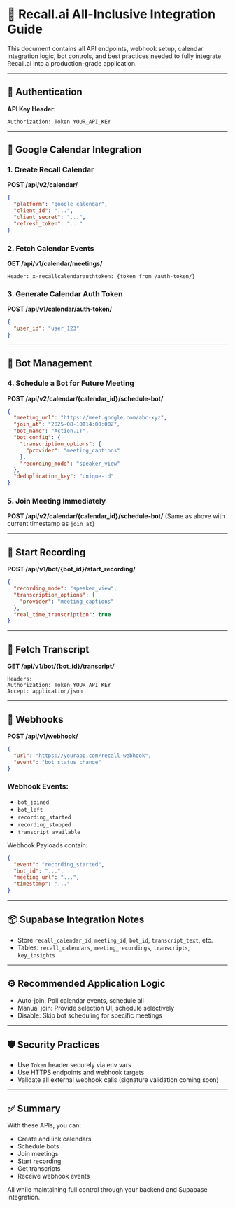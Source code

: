 # 📘 Recall.ai All-Inclusive Integration Guide

This document contains all API endpoints, webhook setup, calendar integration logic, bot controls, and best practices needed to fully integrate Recall.ai into a production-grade application.

---

## 🔑 Authentication

**API Key Header**:

```
Authorization: Token YOUR_API_KEY
```

---

## 📅 Google Calendar Integration

### 1. Create Recall Calendar

**POST /api/v2/calendar/**

```json
{
  "platform": "google_calendar",
  "client_id": "...",
  "client_secret": "...",
  "refresh_token": "..."
}
```

### 2. Fetch Calendar Events

**GET /api/v1/calendar/meetings/**

```
Header: x-recallcalendarauthtoken: {token from /auth-token/}
```

### 3. Generate Calendar Auth Token

**POST /api/v1/calendar/auth-token/**

```json
{
  "user_id": "user_123"
}
```

---

## 🤖 Bot Management

### 4. Schedule a Bot for Future Meeting

**POST /api/v2/calendar/{calendar\_id}/schedule-bot/**

```json
{
  "meeting_url": "https://meet.google.com/abc-xyz",
  "join_at": "2025-08-10T14:00:00Z",
  "bot_name": "Action.IT",
  "bot_config": {
    "transcription_options": {
      "provider": "meeting_captions"
    },
    "recording_mode": "speaker_view"
  },
  "deduplication_key": "unique-id"
}
```

### 5. Join Meeting Immediately

**POST /api/v2/calendar/{calendar\_id}/schedule-bot/**
(Same as above with current timestamp as `join_at`)

---

## 🎥 Start Recording

**POST /api/v1/bot/{bot\_id}/start\_recording/**

```json
{
  "recording_mode": "speaker_view",
  "transcription_options": {
    "provider": "meeting_captions"
  },
  "real_time_transcription": true
}
```

---

## 📄 Fetch Transcript

**GET /api/v1/bot/{bot\_id}/transcript/**

```
Headers:
Authorization: Token YOUR_API_KEY
Accept: application/json
```

---

## 🔔 Webhooks

**POST /api/v1/webhook/**

```json
{
  "url": "https://yourapp.com/recall-webhook",
  "event": "bot_status_change"
}
```

### Webhook Events:

* `bot_joined`
* `bot_left`
* `recording_started`
* `recording_stopped`
* `transcript_available`

Webhook Payloads contain:

```json
{
  "event": "recording_started",
  "bot_id": "...",
  "meeting_url": "...",
  "timestamp": "..."
}
```

---

## 📦 Supabase Integration Notes

* Store `recall_calendar_id`, `meeting_id`, `bot_id`, `transcript_text`, etc.
* Tables: `recall_calendars`, `meeting_recordings`, `transcripts`, `key_insights`

---

## ⚙️ Recommended Application Logic

* Auto-join: Poll calendar events, schedule all
* Manual join: Provide selection UI, schedule selectively
* Disable: Skip bot scheduling for specific meetings

---

## 🛡️ Security Practices

* Use `Token` header securely via env vars
* Use HTTPS endpoints and webhook targets
* Validate all external webhook calls (signature validation coming soon)

---

## ✅ Summary

With these APIs, you can:

* Create and link calendars
* Schedule bots
* Join meetings
* Start recording
* Get transcripts
* Receive webhook events

All while maintaining full control through your backend and Supabase integration.
